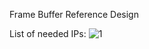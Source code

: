 Frame Buffer Reference Design 

List of needed IPs:
![1]


[1]: blob:https%3A//drive.google.com/ca968c8d-b9d0-4a3b-aa2a-5b6407575f31
